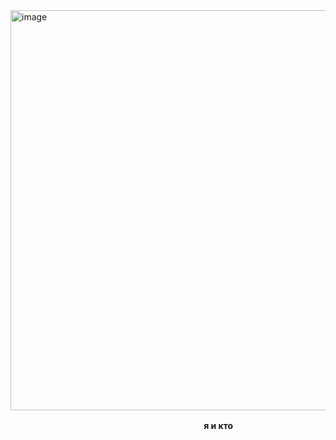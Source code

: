 <img width="640" height="640" alt="image" src="https://github.com/user-attachments/assets/a0dc376f-d3c0-4bd2-8152-35554f5e7fab" />

ㅤㅤㅤㅤㅤㅤㅤㅤㅤㅤㅤㅤㅤㅤㅤㅤㅤㅤㅤㅤㅤㅤㅤㅤ**я и кто**
ㅤ

ㅤ

ㅤ

ㅤ

ㅤ

ㅤ

ㅤ

ㅤ

ㅤ

ㅤ

ㅤ

ㅤ

ㅤ

ㅤ

ㅤ

ㅤ

ㅤ

ㅤ

ㅤ

ㅤ

ㅤ

ㅤ

ㅤ

ㅤ

ㅤ
ㅤ

ㅤ

ㅤ

ㅤ

ㅤ

ㅤ

ㅤ

ㅤ

ㅤ

ㅤ

ㅤ

ㅤ

ㅤ

ㅤ

ㅤ

ㅤ

ㅤ

ㅤ

ㅤ

ㅤ

ㅤ

ㅤ

ㅤ

ㅤ

ㅤ

ㅤ

ㅤ

ㅤ

ㅤ

ㅤ

ㅤ

ㅤ

ㅤ

ㅤ

ㅤ

ㅤ

ㅤ

ㅤ

ㅤ

ㅤ

ㅤ

ㅤ

ㅤ

ㅤ

ㅤ

ㅤ

ㅤ

ㅤ

ㅤ

ㅤ

ㅤ

ㅤ

ㅤ

ㅤ

ㅤ

ㅤ

ㅤ

ㅤ

ㅤ

ㅤ

ㅤ

ㅤ

ㅤ

ㅤ

ㅤ

ㅤ

ㅤ

ㅤ

ㅤ

ㅤ

ㅤ

ㅤ

ㅤ

ㅤ

ㅤ

ㅤ

ㅤ

ㅤ

ㅤ

ㅤ

ㅤ

ㅤ

ㅤ

ㅤ

ㅤ

ㅤ

ㅤ

ㅤ

ㅤ

ㅤ

ㅤ

ㅤ

ㅤ

ㅤ

ㅤ

ㅤ

ㅤ

ㅤ

ㅤ

ㅤ

ㅤ

ㅤ

ㅤ

ㅤ

ㅤ

ㅤ

ㅤ

ㅤ

ㅤ

ㅤ

ㅤ

ㅤ

ㅤ

ㅤ

ㅤ

ㅤ

ㅤ

ㅤ

ㅤ

ㅤ

ㅤ

ㅤ

ㅤ

ㅤ

ㅤ

ㅤ

ㅤ

ㅤ

ㅤ

ㅤ

ㅤ

ㅤ

ㅤ

ㅤ

ㅤ

ㅤ

ㅤ

ㅤ

ㅤ

ㅤ

ㅤ

ㅤ

ㅤ

ㅤ

ㅤ

ㅤ

ㅤ

ㅤ

ㅤ

ㅤ

ㅤ

ㅤ

ㅤ

ㅤ

ㅤ

ㅤ

ㅤ

ㅤ

ㅤ

ㅤ

ㅤ

ㅤ

ㅤ

ㅤ

ㅤ

ㅤ

ㅤ

ㅤ

ㅤ

ㅤ

ㅤ

ㅤ

ㅤ

ㅤ

ㅤ

ㅤ

ㅤ

ㅤ

ㅤ

ㅤ

ㅤ

ㅤ

ㅤ

ㅤ

ㅤ

ㅤ

ㅤ

ㅤ

ㅤ

ㅤ

ㅤ

ㅤ

ㅤ

ㅤ

ㅤ

ㅤ

ㅤ

ㅤ

ㅤ

ㅤ

ㅤ

ㅤ

ㅤ

ㅤ

ㅤ

ㅤ

ㅤ

ㅤ

ㅤ

ㅤ

ㅤ

ㅤ

ㅤ

ㅤ

ㅤ

ㅤ

ㅤ

ㅤ

ㅤ

ㅤ

ㅤ

ㅤ

ㅤ

ㅤ

ㅤ

ㅤ

ㅤ

ㅤ

ㅤ

ㅤ

ㅤ

ㅤ

ㅤ

ㅤ

ㅤ

ㅤ


ㅤ

ㅤ

ㅤ
ㅤ

ㅤ

ㅤ

ㅤ

ㅤ

ㅤ

ㅤ

ㅤ

ㅤ

ㅤ

ㅤ

ㅤ

ㅤ

ㅤ

ㅤ

ㅤ

ㅤ

ㅤ

ㅤ

ㅤ

ㅤ

ㅤ

ㅤ

ㅤ

ㅤ

ㅤ

ㅤ

ㅤ

ㅤ

ㅤ

ㅤ

ㅤ

ㅤ

ㅤ

ㅤ

ㅤ

ㅤ

ㅤ

ㅤ

ㅤ

ㅤ

ㅤ

ㅤ

ㅤ

ㅤ

ㅤ

ㅤ

ㅤ

ㅤ

ㅤ

ㅤ

ㅤ

ㅤ

ㅤ

ㅤ

ㅤ

ㅤ

ㅤ

ㅤ

ㅤ

ㅤ

ㅤ

ㅤ

ㅤ

ㅤ

ㅤ

ㅤ

ㅤ

ㅤ

ㅤ

ㅤ

ㅤ

ㅤ

ㅤ

ㅤ

ㅤ

ㅤ

ㅤ

ㅤ

ㅤ

ㅤ

ㅤ

ㅤ

ㅤ

ㅤ

ㅤ

ㅤ

ㅤ

ㅤ

ㅤ

ㅤ

ㅤ

ㅤ

ㅤ

ㅤ

ㅤ

ㅤ

ㅤ

ㅤ

ㅤ

ㅤ

ㅤ

ㅤ

ㅤ

ㅤ

ㅤ

ㅤ

ㅤ

ㅤ

ㅤ

ㅤ

ㅤ

ㅤ

ㅤ

ㅤ

ㅤ

ㅤ

ㅤ

ㅤ

ㅤ

ㅤ

ㅤ

ㅤ

ㅤ

ㅤ

ㅤ

ㅤ

ㅤ

ㅤ

ㅤ

ㅤ

ㅤ

ㅤ

ㅤ

ㅤ

ㅤ

ㅤ

ㅤ

ㅤ

ㅤ

ㅤ

ㅤ

ㅤ

ㅤ

ㅤ

ㅤ

ㅤ

ㅤ

ㅤ

ㅤ

ㅤ

ㅤ

ㅤ

ㅤ

ㅤ

ㅤ

ㅤ

ㅤ

ㅤ

ㅤ

ㅤ

ㅤ

ㅤ

ㅤ

ㅤ

ㅤ

ㅤ

ㅤ

ㅤ

ㅤ

ㅤ

ㅤ

ㅤ

ㅤ

ㅤ

ㅤ

ㅤ

ㅤ

ㅤ

ㅤ

ㅤ

ㅤ
ㅤ

ㅤ

ㅤ

ㅤ

ㅤ

ㅤ

ㅤ

ㅤ

ㅤ

ㅤ

ㅤ

ㅤ

ㅤ

ㅤ

ㅤ

ㅤ

ㅤ

ㅤ

ㅤ

ㅤ

ㅤ

ㅤ

ㅤ

ㅤ

ㅤ

ㅤ

ㅤ

ㅤ

ㅤ

ㅤ

ㅤ

ㅤ

ㅤ

ㅤ

ㅤ

ㅤ

ㅤ

ㅤ

ㅤ

ㅤ

ㅤ

ㅤ

ㅤ

ㅤ

ㅤ

ㅤ

ㅤ

ㅤ

ㅤ

ㅤ

ㅤ

ㅤ

ㅤ

ㅤ

ㅤ

ㅤ

ㅤ

ㅤ

ㅤ

ㅤ

ㅤ

ㅤ

ㅤ

ㅤ

ㅤ

ㅤ

ㅤ

ㅤ

ㅤ

ㅤ

ㅤ

ㅤ

ㅤ

ㅤ

ㅤ

ㅤ

ㅤ

ㅤ

ㅤ

ㅤ

ㅤ

ㅤ

ㅤ

ㅤ

ㅤ

ㅤ

ㅤ

ㅤ

ㅤ

ㅤ

ㅤ

ㅤ

ㅤ

ㅤ

ㅤ

ㅤ

ㅤ

ㅤ

ㅤ

ㅤ

ㅤ

ㅤ

ㅤ

ㅤ

ㅤ

ㅤ

ㅤ

ㅤ

ㅤ

ㅤ

ㅤ

ㅤ

ㅤ

ㅤ

ㅤ

ㅤ

ㅤ

ㅤ

ㅤ

ㅤ

ㅤ

ㅤ

ㅤ

ㅤ

ㅤ

ㅤ

ㅤ

ㅤ

ㅤ

ㅤ

ㅤ

ㅤ

ㅤ

ㅤ

ㅤ

ㅤ

ㅤ

ㅤ

ㅤ

ㅤ

ㅤ

ㅤ

ㅤ

ㅤ

ㅤ

ㅤ

ㅤ

ㅤ

ㅤ

ㅤ

ㅤ

ㅤ

ㅤ

ㅤ

ㅤ

ㅤ

ㅤ

ㅤ

ㅤ

ㅤ

ㅤ

ㅤ

ㅤ

ㅤ

ㅤ

ㅤ

ㅤ

ㅤ

ㅤ

ㅤ

ㅤ

ㅤ

ㅤ

ㅤ

ㅤ

ㅤ

ㅤ

ㅤ

ㅤ

ㅤ

ㅤ

ㅤ

ㅤ

ㅤ

ㅤ

ㅤ

ㅤ

ㅤ

ㅤ

ㅤ

ㅤ

ㅤ

ㅤ

ㅤ

ㅤ

ㅤ

ㅤ

ㅤ










ㅤㅤㅤㅤㅤㅤㅤㅤㅤㅤㅤㅤㅤ ㅤㅤㅤㅤㅤㅤ![video_2025-05-21_22-48-57](https://github.com/user-attachments/assets/686ff5e2-d43d-4a3a-89cf-d266f36d92ad)



ㅤㅤㅤㅤㅤㅤㅤㅤㅤㅤㅤㅤㅤㅤㅤㅤㅤㅤㅤㅤ[![spotify-github-profile](https://spotify-github-profile.kittinanx.com/api/view?uid=31ypcxvijuzvjgk2dnmmvhdgzweu&cover_image=true&theme=novatorem&show_offline=true&background_color=0d1117&interchange=true&bar_color=fc5b9f&bar_color_cover=false)](https://spotify-github-profile.kittinanx.com/api/view?uid=31ypcxvijuzvjgk2dnmmvhdgzweu&redirect=true)



ㅤㅤㅤㅤㅤㅤㅤㅤㅤㅤㅤㅤㅤ ㅤㅤㅤㅤㅤㅤ![converted_video_compressed](https://github.com/user-attachments/assets/56631c8d-ca79-481c-898c-d68e619c579d)




ㅤ ㅤㅤㅤㅤㅤㅤ![6408gi (1)](https://github.com/user-attachments/assets/c93052a5-0429-47fd-acf5-25add82079a1)
